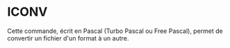 # ICONV
Cette commande, écrit en Pascal (Turbo Pascal ou Free Pascal), permet de convertir un fichier d'un format à un autre.
